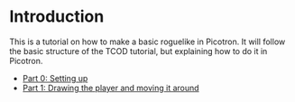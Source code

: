 # Introduction
This is a tutorial on how to make a basic roguelike in Picotron. It will follow the basic structure of the TCOD tutorial, but explaining how to do it in Picotron.

- [Part 0: Setting up](./part-0/part-0.html)
- [Part 1: Drawing the player and moving it around](./part-1/part-1.html)
